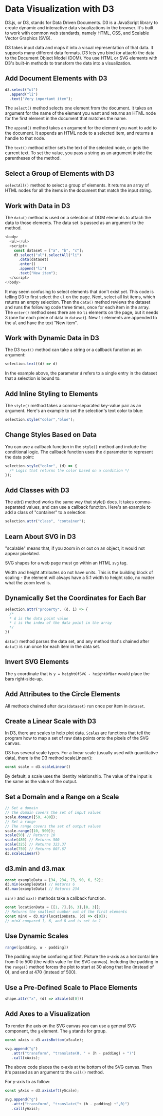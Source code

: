 # Data Visualization with D3
D3.js, or D3, stands for Data Driven Documents. D3 is a JavaScript library to create dynamic and interactive data visualizations in the browser. It's built to work with common web standards, namely HTML, CSS, and Scalable Vector Graphics (SVG).

D3 takes input data and maps it into a visual representation of that data. It supports many different data formats. D3 lets you bind (or attach) the data to the Document Object Model (DOM). You use HTML or SVG elements with D3's built-in methods to transform the data into a visualization.

## Add Document Elements with D3
```javascript
d3.select("ul")
  .append("li")
  .text("Very important item");
```
The `select()` method selects one element from the document. It takes an argument for the name of the element you want and returns an HTML node for the first element in the document that matches the name.

The `append()` method takes an argument for the element you want to add to the document. It appends an HTML node to a selected item, and returns a handle to that node.

The `text()` method either sets the text of the selected node, or gets the current text. To set the value, you pass a string as an argument inside the parentheses of the method.

## Select a Group of Elements with D3
`selectAll()` method to select a group of elements. It returns an array of HTML nodes for all the items in the document that match the input string.

## Work with Data in D3
The `data()` method is used on a selection of DOM elements to attach the data to those elements. The data set is passed as an argument to the method.
```javascript
<body>
  <ul></ul>
  <script>
    const dataset = ["a", "b", "c"];
    d3.select("ul").selectAll("li")
      .data(dataset)
      .enter()
      .append("li")
      .text("New item");
  </script>
</body>
```
It may seem confusing to select elements that don't exist yet. This code is telling D3 to first select the `ul` on the page. Next, select all list items, which returns an empty selection. Then the `data()` method reviews the dataset and runs the following code three times, once for each item in the array. The `enter()` method sees there are no `li` elements on the page, but it needs 3 (one for each piece of data in `dataset`). New `li` elements are appended to the `ul` and have the text "New item".

## Work with Dynamic Data in D3
The D3 `text()` method can take a string or a callback function as an argument:
```javascript
selection.text((d) => d)
```
In the example above, the parameter `d` refers to a single entry in the dataset that a selection is bound to.

## Add Inline Styling to Elements
The `style()` method takes a comma-separated key-value pair as an argument. Here's an example to set the selection's text color to blue:
```javascript
selection.style("color","blue");
```
## Change Styles Based on Data
You can use a callback function in the `style()` method and include the conditional logic. The callback function uses the `d` parameter to represent the data point:

```javascript
selection.style("color", (d) => {
  /* Logic that returns the color based on a condition */
});
```
## Add Classes with D3
The attr() method works the same way that style() does. It takes comma-separated values, and can use a callback function. Here's an example to add a class of "container" to a selection:
```javascript
selection.attr("class", "container");
```
## Learn About SVG in D3
"scalable" means that, if you zoom in or out on an object, it would not appear pixelated.

SVG shapes for a web page must go within an HTML `svg` tag.

Width and height attributes do not have units. This is the building block of scaling - the element will always have a 5:1 width to height ratio, no matter what the zoom level is.

## Dynamically Set the Coordinates for Each Bar
```javascript
selection.attr("property", (d, i) => {
  /* 
  * d is the data point value
  * i is the index of the data point in the array
  */
})
```
`data()` method parses the data set, and any method that's chained after `data()` is run once for each item in the data set.
## Invert SVG Elements
The `y` coordinate that is `y = heightOfSVG - heightOfBar` would place the bars right-side-up.
## Add Attributes to the Circle Elements
All methods chained after `data(dataset)` run once per item in `dataset`.
## Create a Linear Scale with D3
In D3, there are scales to help plot data. `Scales` are functions that tell the program how to map a set of raw data points onto the pixels of the SVG canvas.

D3 has several scale types. For a linear scale (usually used with quantitative data), there is the D3 method scaleLinear():
```javascript
const scale = d3.scaleLinear()
```
By default, a scale uses the identity relationship. The value of the input is the same as the value of the output.
## Set a Domain and a Range on a Scale
```javascript
// Set a domain
// The domain covers the set of input values
scale.domain([50, 480]);
// Set a range
// The range covers the set of output values
scale.range([10, 500]);
scale(50) // Returns 10
scale(480) // Returns 500
scale(325) // Returns 323.37
scale(750) // Returns 807.67
d3.scaleLinear()
```
## d3.min and d3.max
```javascript
const exampleData = [34, 234, 73, 90, 6, 52];
d3.min(exampleData) // Returns 6
d3.max(exampleData) // Returns 234
```
`min()` and `max()` methods take a callback function.
```javascript
const locationData = [[1, 7],[6, 3],[8, 3]];
// Returns the smallest number out of the first elements
const minX = d3.min(locationData, (d) => d[0]);
// minX compared 1, 6, and 8 and is set to 1
```
## Use Dynamic Scales
```javascript
range([padding, w - padding])
```
The padding may be confusing at first. Picture the x-axis as a horizontal line from 0 to 500 (the width value for the SVG canvas). Including the padding in the `range()` method forces the plot to start at 30 along that line (instead of 0), and end at 470 (instead of 500).
## Use a Pre-Defined Scale to Place Elements
```javascript
shape.attr("x", (d) => xScale(d[0]))
```
## Add Axes to a Visualization
To render the axis on the SVG canvas you can use a general SVG component, the `g` element. The `g` stands for group.
```javascript
const xAxis = d3.axisBottom(xScale);

svg.append("g")
   .attr("transform", "translate(0, " + (h - padding) + ")")
   .call(xAxis);
```
The above code places the x-axis at the bottom of the SVG canvas. Then it's passed as an argument to the `call()` method.

For y-axis to as follow:
```javascript
const yAxis = d3.axisLeft(yScale);   

svg.append("g")
   .attr("transform", "translate("+ (h - padding) +",0)")
   .call(yAxis);
```

